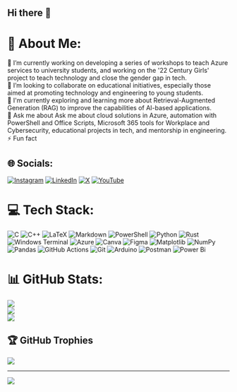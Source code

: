 ## Hi there 👋
# 💫 About Me:
🔭 I’m currently working on developing a series of workshops to teach Azure services to university students, and working on the '22 Century Girls' project to teach technology and close the gender gap in tech.<br>👯 I’m looking to collaborate on educational initiatives, especially those aimed at promoting technology and engineering to young students.<br>🌱 I'm currently exploring and learning more about Retrieval-Augmented Generation (RAG) to improve the capabilities of AI-based applications.<br>💬 Ask me about Ask me about cloud solutions in Azure, automation with PowerShell and Office Scripts, Microsoft 365 tools for Workplace and Cybersecurity, educational projects in tech, and mentorship in engineering.<br>⚡ Fun fact


## 🌐 Socials:
[![Instagram](https://img.shields.io/badge/Instagram-%23E4405F.svg?logo=Instagram&logoColor=white)](https://instagram.com/ferenike.exe) [![LinkedIn](https://img.shields.io/badge/LinkedIn-%230077B5.svg?logo=linkedin&logoColor=white)](https://linkedin.com/in/ferenike) [![X](https://img.shields.io/badge/X-black.svg?logo=X&logoColor=white)](https://x.com/ferenike_exe) [![YouTube](https://img.shields.io/badge/YouTube-%23FF0000.svg?logo=YouTube&logoColor=white)](https://youtube.com/@https://www.youtube.com/@ferenikeexe) 

# 💻 Tech Stack:
![C](https://img.shields.io/badge/c-%2300599C.svg?style=flat&logo=c&logoColor=white) ![C++](https://img.shields.io/badge/c++-%2300599C.svg?style=flat&logo=c%2B%2B&logoColor=white) ![LaTeX](https://img.shields.io/badge/latex-%23008080.svg?style=flat&logo=latex&logoColor=white) ![Markdown](https://img.shields.io/badge/markdown-%23000000.svg?style=flat&logo=markdown&logoColor=white) ![PowerShell](https://img.shields.io/badge/PowerShell-%235391FE.svg?style=flat&logo=powershell&logoColor=white) ![Python](https://img.shields.io/badge/python-3670A0?style=flat&logo=python&logoColor=ffdd54) ![Rust](https://img.shields.io/badge/rust-%23000000.svg?style=flat&logo=rust&logoColor=white) ![Windows Terminal](https://img.shields.io/badge/Windows%20Terminal-%234D4D4D.svg?style=flat&logo=windows-terminal&logoColor=white) ![Azure](https://img.shields.io/badge/azure-%230072C6.svg?style=flat&logo=microsoftazure&logoColor=white) ![Canva](https://img.shields.io/badge/Canva-%2300C4CC.svg?style=flat&logo=Canva&logoColor=white) ![Figma](https://img.shields.io/badge/figma-%23F24E1E.svg?style=flat&logo=figma&logoColor=white) ![Matplotlib](https://img.shields.io/badge/Matplotlib-%23ffffff.svg?style=flat&logo=Matplotlib&logoColor=black) ![NumPy](https://img.shields.io/badge/numpy-%23013243.svg?style=flat&logo=numpy&logoColor=white) ![Pandas](https://img.shields.io/badge/pandas-%23150458.svg?style=flat&logo=pandas&logoColor=white) ![GitHub Actions](https://img.shields.io/badge/github%20actions-%232671E5.svg?style=flat&logo=githubactions&logoColor=white) ![Git](https://img.shields.io/badge/git-%23F05033.svg?style=flat&logo=git&logoColor=white) ![Arduino](https://img.shields.io/badge/-Arduino-00979D?style=flat&logo=Arduino&logoColor=white) ![Postman](https://img.shields.io/badge/Postman-FF6C37?style=flat&logo=postman&logoColor=white) ![Power Bi](https://img.shields.io/badge/power_bi-F2C811?style=flat&logo=powerbi&logoColor=black)
# 📊 GitHub Stats:
![](https://github-readme-stats.vercel.app/api?username=ferenike&theme=midnight-purple&hide_border=false&include_all_commits=false&count_private=false)<br/>
![](https://github-readme-streak-stats.herokuapp.com/?user=ferenike&theme=midnight-purple&hide_border=false)<br/>
![](https://github-readme-stats.vercel.app/api/top-langs/?username=ferenike&theme=midnight-purple&hide_border=false&include_all_commits=false&count_private=false&layout=compact)

## 🏆 GitHub Trophies
![](https://github-profile-trophy.vercel.app/?username=ferenike&theme=cobalt&no-frame=true&no-bg=true&margin-w=4)

---
[![](https://visitcount.itsvg.in/api?id=ferenike&icon=4&color=13)](https://visitcount.itsvg.in)

